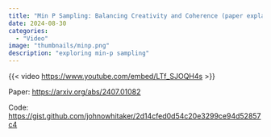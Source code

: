 ```yaml
---
title: "Min P Sampling: Balancing Creativity and Coherence (paper explanation + code)"
date: 2024-08-30
categories: 
  - "Video"
image: "thumbnails/minp.png"
description: "exploring min-p sampling"
---
```


{{< video https://www.youtube.com/embed/LTf_SJOQH4s >}}

Paper: https://arxiv.org/abs/2407.01082

Code: https://gist.github.com/johnowhitaker/2d14cfed0d54c20e3299ce94d52857c4